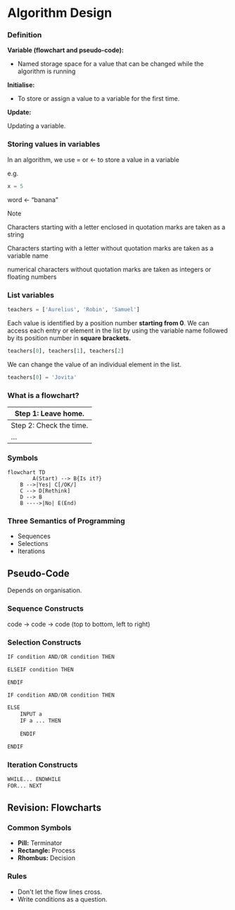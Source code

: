 # Algorithm Design

### Definition

**Variable (flowchart and pseudo-code):**

- Named storage space for a value that can be changed while the algorithm is running

**Initialise:**

- To store or assign a value to a variable for the first time.

**Update:**

Updating a variable.

### Storing values in variables

In an algorithm, we use = or ← to store a value in a variable

e.g. 

```python
x = 5
```

word ← “banana”

> [!NOTE]
>
> Characters starting with a letter enclosed in quotation marks are taken as a string
>
> Characters starting with a letter without quotation marks are taken as a variable name
> 
> numerical characters without quotation marks are taken as integers or floating numbers

### List variables

```python
teachers = ['Aurelius', 'Robin', 'Samuel']
```

Each value is identified by a position number **starting from 0**. We can access each entry or element in the list by using the variable name followed by its position number in **square brackets.**

```python
teachers[0], teachers[1], teachers[2]
```

We can change the value of an individual element in the list.

```python
teachers[0] = 'Jovita'
```

### What is a flowchart?

| Step 1: Leave home.     |
| ---                     |
| Step 2: Check the time. |
| …                       |

### Symbols

```mermaid
flowchart TD
	    A(Start) --> B{Is it?}
    B -->|Yes| C[/OK/]
    C --> D[Rethink]
    D --> B
    B ---->|No| E(End)
```

### Three Semantics of Programming

- Sequences
- Selections
- Iterations

## Pseudo-Code

Depends on organisation.

### Sequence Constructs

code → code → code (top to bottom, left to right)

### Selection Constructs

```python
IF condition AND/OR condition THEN

ELSEIF condition THEN

ENDIF
```

```python
IF condition AND/OR condition THEN

ELSE
	INPUT a
	IF a ... THEN
	
	ENDIF

ENDIF
```

### Iteration Constructs

```python
WHILE... ENDWHILE
FOR... NEXT
```
## Revision: Flowcharts

### Common Symbols

- __Pill:__ Terminator
- __Rectangle:__ Process
- __Rhombus:__ Decision

### Rules

- Don't let the flow lines cross.
- Write conditions as a question.
